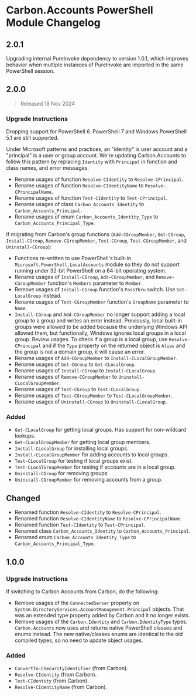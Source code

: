 <!--markdownlint-disable MD012 no-multiple-blanks-->
<!--markdownlint-disable MD024 no-duplicate-heading-->

# Carbon.Accounts PowerShell Module Changelog

## 2.0.1

Upgrading internal PureInvoke dependency to version 1.0.1, which improves behavior when multiple instances of PureInvoke
are imported in the same PowerShell session.

## 2.0.0

> Released 18 Nov 2024

### Upgrade Instructions

Dropping support for PowerShell 6. PowerShell 7 and Windows PowerShell 5.1 are still supported.

Under Microsoft patterns and practices, an "identity" is user account and a "principal" is a user or group account.
We're updating Carbon.Accounts to follow this pattern by replacing `Identity` with `Principal` in function and class
names, and error messages.

* Rename usages of function `Resolve-CIdentity` to `Resolve-CPrincipal`.
* Rename usages of function `Resolve-CIdentityName` to `Resolve-CPrincipalName`.
* Rename usages of function `Test-CIdentity` to `Test-CPrincipal`.
* Rename usages of class `Carbon_Accounts_Identity` to `Carbon_Accounts_Principal`.
* Rename usages of enum `Carbon_Accounts_Identity_Type` to `Carbon_Accounts_Principal_Type`.

If migrating from Carbon's group functions (`Add-CGroupMember`, `Get-CGroup`, `Install-CGroup`, `Remove-CGroupMember`,
`Test-CGroup`, `Test-CGroupMember`, and `Uninstall-CGroup`):

* Functions re-written to use PowerShell's built-in `Microsoft.PowerShell.LocalAccounts` module so they do not support
  running under 32-bit PowerShell on a 64-bit operating system.
* Rename usages of `Install-CGroup`, `Add-CGroupMember`, and `Remove-CGroupMember` function's `Members` parameter to
  `Member`.
* Remove usages of `Install-CGroup` function's `PassThru` switch. Use `Get-LocalGroup` instead.
* Rename usages of `Test-CGroupMember` function's `GroupName` parameter to `Name`.
* `Install-CGroup` and `Add-CGroupMember` no longer support adding a local group to a group and writes an error instead.
  Previously, local built-in groups were allowed to be added because the underlying Windows API allowed them, but
  functionally, Windows ignores local groups in a local group. Review usages. To check if a group is a local group, use
  `Resolve-CPrincipal` and if the `Type` property on the returned object is `Alias` and the group is not a domain group,
  it will cause an error.
* Rename usages of `Add-CGroupMember` to `Install-CLocalGroupMember`.
* Rename usages of `Get-CGroup` to `Get-CLocalGroup`.
* Rename usages of `Install-CGroup` to `Install-CLocalGroup`.
* Rename usages of `Remove-CGroupMember` to `Uninstall-CLocalGroupMember`.
* Rename usages of `Test-CGroup` to `Test-CLocalGroup`.
* Rename usages of `Test-CGroupMember` to `Test-CLocalGroupMember`.
* Rename usages of `Uninstall-CGroup` to `Uninstall-CLocalGroup`.


### Added

* `Get-CLocalGroup` for getting local groups. Has support for non-wildcard lookups.
* `Get-CLocalGroupMember` for getting local group members.
* `Install-CLocalGroup` for installing local groups.
* `Install-CLocalGroupMember` for adding accounts to local groups.
* `Test-CLocalGroup` for testing if local groups exist.
* `Test-CLocalGroupMember` for testing if accounts are in a local group.
* `Uninstall-CGroup` for removing groups.
* `Uninstall-CGroupMember` for removing accounts from a group.

## Changed

* Renamed function `Resolve-CIdentity` to `Resolve-CPrincipal`.
* Renamed function `Resolve-CIdentityName` to `Resolve-CPrincipalName`.
* Renamed function `Test-CIdentity` to `Test-CPrincipal`.
* Renamed class `Carbon_Accounts_Identity` to `Carbon_Accounts_Principal`.
* Renamed enum `Carbon_Accounts_Identity_Type` to `Carbon_Accounts_Principal_Type`.


## 1.0.0

### Upgrade Instructions

If switching to Carbon.Accounts from Carbon, do the following:

* Remove usages of the `ConnectedServer` property on `System.DirectoryServices.AccountManagement.Principal` objects.
That was an extended type property added by Carbon and it no longer exists.
* Remove usages of the `Carbon.Identity` and `Carbon.IdentityType` types. `Carbon.Accounts` now uses and returns native
PowerShell classes and enums instead. The new native/classes enums are identical to the old compiled types, so no need
to update object usages.

### Added

* `ConvertTo-CSecurityIdentifier` (from Carbon).
* `Resolve-CIdentity` (from Carbon).
* `Test-CIdentity` (from Carbon).
* `Resolve-CIdentityName` (from Carbon).
